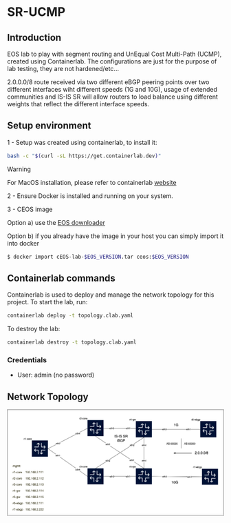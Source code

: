 # SR-UCMP

## Introduction

EOS lab to play with segment routing and UnEqual Cost Multi-Path (UCMP), created using Containerlab.
The configurations are just for the purpose of lab testing, they are not hardened/etc...

2.0.0.0/8 route received via two different eBGP peering points over two different interfaces wiht different speeds (1G and 10G), usage of extended communities and IS-IS SR will allow routers to load balance using different weights that reflect the different interface speeds.

## Setup environment

1 - Setup was created using containerlab, to install it:

```bash
bash -c "$(curl -sL https://get.containerlab.dev)"
```

> [!WARNING]
> For MacOS installation, please refer to containerlab [website](https://containerlab.dev/install/)

2 - Ensure Docker is installed and running on your system.

3 - CEOS image

Option a) use the [EOS downloader](https://github.com/titom73/eos-downloader)

Option b) if you already have the image in your host you can simply import it into docker
```sh
$ docker import cEOS-lab-$EOS_VERSION.tar ceos:$EOS_VERSION
```

## Containerlab commands

Containerlab is used to deploy and manage the network topology for this project. To start the lab, run:
```sh
containerlab deploy -t topology.clab.yaml
```
To destroy the lab:
```sh
containerlab destroy -t topology.clab.yaml
```

### Credentials

- User: admin (no password)

## Network Topology

[![Network Topology](img/topology.clab.drawio.png)](img/topology.clab.drawio.png)
